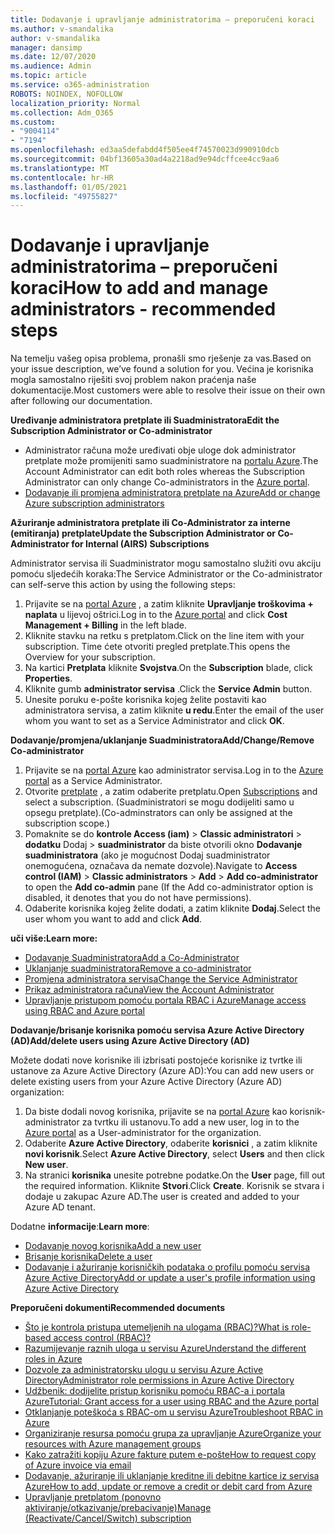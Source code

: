 ```yaml
---
title: Dodavanje i upravljanje administratorima – preporučeni koraci
ms.author: v-smandalika
author: v-smandalika
manager: dansimp
ms.date: 12/07/2020
ms.audience: Admin
ms.topic: article
ms.service: o365-administration
ROBOTS: NOINDEX, NOFOLLOW
localization_priority: Normal
ms.collection: Adm_O365
ms.custom:
- "9004114"
- "7194"
ms.openlocfilehash: ed3aa5defabdd4f505ee4f74570023d990910dcb
ms.sourcegitcommit: 04bf13605a30ad4a2218ad9e94dcffcee4cc9aa6
ms.translationtype: MT
ms.contentlocale: hr-HR
ms.lasthandoff: 01/05/2021
ms.locfileid: "49755827"
---
```

# <a name="how-to-add-and-manage-administrators---recommended-steps"></a><span data-ttu-id="5297a-102">Dodavanje i upravljanje administratorima – preporučeni koraci</span><span class="sxs-lookup"><span data-stu-id="5297a-102">How to add and manage administrators - recommended steps</span></span>

<span data-ttu-id="5297a-103">Na temelju vašeg opisa problema, pronašli smo rješenje za vas.</span><span class="sxs-lookup"><span data-stu-id="5297a-103">Based on your issue description, we’ve found a solution for you.</span></span> <span data-ttu-id="5297a-104">Većina je korisnika mogla samostalno riješiti svoj problem nakon praćenja naše dokumentacije.</span><span class="sxs-lookup"><span data-stu-id="5297a-104">Most customers were able to resolve their issue on their own after following our documentation.</span></span>

<span data-ttu-id="5297a-105">**Uređivanje administratora pretplate ili Suadministratora**</span><span class="sxs-lookup"><span data-stu-id="5297a-105">**Edit the Subscription Administrator or Co-administrator**</span></span>

- <span data-ttu-id="5297a-106">Administrator računa može uređivati obje uloge dok administrator pretplate može promijeniti samo suadministratore na [portalu Azure](https://ms.portal.azure.com/#home).</span><span class="sxs-lookup"><span data-stu-id="5297a-106">The Account Administrator can edit both roles whereas the Subscription Administrator can only change Co-administrators in the [Azure portal](https://ms.portal.azure.com/#home).</span></span>
- [<span data-ttu-id="5297a-107">Dodavanje ili promjena administratora pretplate na Azure</span><span class="sxs-lookup"><span data-stu-id="5297a-107">Add or change Azure subscription administrators</span></span>](https://docs.microsoft.com/azure/cost-management-billing/manage/add-change-subscription-administrator)

<span data-ttu-id="5297a-108">**Ažuriranje administratora pretplate ili Co-Administrator za interne (emitiranja) pretplate**</span><span class="sxs-lookup"><span data-stu-id="5297a-108">**Update the Subscription Administrator or Co-Administrator for Internal (AIRS) Subscriptions**</span></span>

<span data-ttu-id="5297a-109">Administrator servisa ili Suadministrator mogu samostalno služiti ovu akciju pomoću sljedećih koraka:</span><span class="sxs-lookup"><span data-stu-id="5297a-109">The Service Administrator or the Co-administrator can self-serve this action by using the following steps:</span></span>

1. <span data-ttu-id="5297a-110">Prijavite se na [portal Azure](https://ms.portal.azure.com/#home) , a zatim kliknite **Upravljanje troškovima + naplata** u lijevoj oštrici.</span><span class="sxs-lookup"><span data-stu-id="5297a-110">Log in to the [Azure portal](https://ms.portal.azure.com/#home) and click **Cost Management + Billing** in the left blade.</span></span>
2. <span data-ttu-id="5297a-111">Kliknite stavku na retku s pretplatom.</span><span class="sxs-lookup"><span data-stu-id="5297a-111">Click on the line item with your subscription.</span></span> <span data-ttu-id="5297a-112">Time ćete otvoriti pregled pretplate.</span><span class="sxs-lookup"><span data-stu-id="5297a-112">This opens the Overview for your subscription.</span></span>
3. <span data-ttu-id="5297a-113">Na kartici **Pretplata** kliknite **Svojstva**.</span><span class="sxs-lookup"><span data-stu-id="5297a-113">On the **Subscription** blade, click **Properties**.</span></span> 
4. <span data-ttu-id="5297a-114">Kliknite gumb **administrator servisa** .</span><span class="sxs-lookup"><span data-stu-id="5297a-114">Click the **Service Admin** button.</span></span>
5. <span data-ttu-id="5297a-115">Unesite poruku e-pošte korisnika kojeg želite postaviti kao administratora servisa, a zatim kliknite **u redu**.</span><span class="sxs-lookup"><span data-stu-id="5297a-115">Enter the email of the user whom you want to set as a Service Administrator and click **OK**.</span></span>

<span data-ttu-id="5297a-116">**Dodavanje/promjena/uklanjanje Suadministratora**</span><span class="sxs-lookup"><span data-stu-id="5297a-116">**Add/Change/Remove Co-administrator**</span></span>

1. <span data-ttu-id="5297a-117">Prijavite se na [portal Azure](https://ms.portal.azure.com/#home) kao administrator servisa.</span><span class="sxs-lookup"><span data-stu-id="5297a-117">Log in to the [Azure portal](https://ms.portal.azure.com/#home) as a Service Administrator.</span></span>
2. <span data-ttu-id="5297a-118">Otvorite [pretplate](https://ms.portal.azure.com/#blade/Microsoft_Azure_Billing/SubscriptionsBlade) , a zatim odaberite pretplatu.</span><span class="sxs-lookup"><span data-stu-id="5297a-118">Open [Subscriptions](https://ms.portal.azure.com/#blade/Microsoft_Azure_Billing/SubscriptionsBlade) and select a subscription.</span></span> <span data-ttu-id="5297a-119">(Suadministratori se mogu dodijeliti samo u opsegu pretplate).</span><span class="sxs-lookup"><span data-stu-id="5297a-119">(Co-adminstrators can only be assigned at the subscription scope.)</span></span>
3. <span data-ttu-id="5297a-120">Pomaknite se do **kontrole Access (iam)**  >  **Classic administratori**  >  **dodatku** Dodaj  >  **suadministrator** da biste otvorili okno **Dodavanje suadministratora** (ako je mogućnost Dodaj suadministrator onemogućena, označava da nemate dozvole).</span><span class="sxs-lookup"><span data-stu-id="5297a-120">Navigate to **Access control (IAM)** > **Classic administrators** > **Add** > **Add co-administrator** to open the **Add co-admin** pane (If the Add co-administrator option is disabled, it denotes that you do not have permissions).</span></span>
4. <span data-ttu-id="5297a-121">Odaberite korisnika kojeg želite dodati, a zatim kliknite **Dodaj**.</span><span class="sxs-lookup"><span data-stu-id="5297a-121">Select the user whom you want to add and click **Add**.</span></span>

<span data-ttu-id="5297a-122">**uči više:**</span><span class="sxs-lookup"><span data-stu-id="5297a-122">**Learn more:**</span></span>
- [<span data-ttu-id="5297a-123">Dodavanje Suadministratora</span><span class="sxs-lookup"><span data-stu-id="5297a-123">Add a Co-Administrator</span></span>](https://docs.microsoft.com/azure/role-based-access-control/classic-administrators)
- [<span data-ttu-id="5297a-124">Uklanjanje suadministratora</span><span class="sxs-lookup"><span data-stu-id="5297a-124">Remove a co-administrator</span></span>](https://docs.microsoft.com/azure/role-based-access-control/classic-administrators)
- [<span data-ttu-id="5297a-125">Promjena administratora servisa</span><span class="sxs-lookup"><span data-stu-id="5297a-125">Change the Service Administrator</span></span>](https://docs.microsoft.com/azure/role-based-access-control/classic-administrators)
- [<span data-ttu-id="5297a-126">Prikaz administratora računa</span><span class="sxs-lookup"><span data-stu-id="5297a-126">View the Account Administrator</span></span>](https://docs.microsoft.com/azure/role-based-access-control/classic-administrators)
- [<span data-ttu-id="5297a-127">Upravljanje pristupom pomoću portala RBAC i Azure</span><span class="sxs-lookup"><span data-stu-id="5297a-127">Manage access using RBAC and Azure portal</span></span>](https://docs.microsoft.com/azure/role-based-access-control/role-assignments-portal)

<span data-ttu-id="5297a-128">**Dodavanje/brisanje korisnika pomoću servisa Azure Active Directory (AD)**</span><span class="sxs-lookup"><span data-stu-id="5297a-128">**Add/delete users using Azure Active Directory (AD)**</span></span>

<span data-ttu-id="5297a-129">Možete dodati nove korisnike ili izbrisati postojeće korisnike iz tvrtke ili ustanove za Azure Active Directory (Azure AD):</span><span class="sxs-lookup"><span data-stu-id="5297a-129">You can add new users or delete existing users from your Azure Active Directory (Azure AD) organization:</span></span>

1. <span data-ttu-id="5297a-130">Da biste dodali novog korisnika, prijavite se na [portal Azure](https://ms.portal.azure.com/#home) kao korisnik-administrator za tvrtku ili ustanovu.</span><span class="sxs-lookup"><span data-stu-id="5297a-130">To add a new user, log in to the [Azure portal](https://ms.portal.azure.com/#home) as a User-administrator for the organization.</span></span>
2. <span data-ttu-id="5297a-131">Odaberite **Azure Active Directory**, odaberite **korisnici** , a zatim kliknite **novi korisnik**.</span><span class="sxs-lookup"><span data-stu-id="5297a-131">Select **Azure Active Directory**, select **Users** and then click **New user**.</span></span>
3. <span data-ttu-id="5297a-132">Na stranici **korisnika** unesite potrebne podatke.</span><span class="sxs-lookup"><span data-stu-id="5297a-132">On the **User** page, fill out the required information.</span></span> <span data-ttu-id="5297a-133">Kliknite **Stvori**.</span><span class="sxs-lookup"><span data-stu-id="5297a-133">Click **Create**.</span></span> <span data-ttu-id="5297a-134">Korisnik se stvara i dodaje u zakupac Azure AD.</span><span class="sxs-lookup"><span data-stu-id="5297a-134">The user is created and added to your Azure AD tenant.</span></span>

<span data-ttu-id="5297a-135">Dodatne **informacije**:</span><span class="sxs-lookup"><span data-stu-id="5297a-135">**Learn more**:</span></span>

- [<span data-ttu-id="5297a-136">Dodavanje novog korisnika</span><span class="sxs-lookup"><span data-stu-id="5297a-136">Add a new user</span></span>](https://docs.microsoft.com/azure/active-directory/fundamentals/add-users-azure-active-directory)
- [<span data-ttu-id="5297a-137">Brisanje korisnika</span><span class="sxs-lookup"><span data-stu-id="5297a-137">Delete a user</span></span>](https://docs.microsoft.com/azure/active-directory/fundamentals/add-users-azure-active-directory)
- [<span data-ttu-id="5297a-138">Dodavanje i ažuriranje korisničkih podataka o profilu pomoću servisa Azure Active Directory</span><span class="sxs-lookup"><span data-stu-id="5297a-138">Add or update a user's profile information using Azure Active Directory</span></span>](https://docs.microsoft.com/azure/active-directory/fundamentals/active-directory-users-profile-azure-portal)

<span data-ttu-id="5297a-139">**Preporučeni dokumenti**</span><span class="sxs-lookup"><span data-stu-id="5297a-139">**Recommended documents**</span></span>

- [<span data-ttu-id="5297a-140">Što je kontrola pristupa utemeljenih na ulogama (RBAC)?</span><span class="sxs-lookup"><span data-stu-id="5297a-140">What is role-based access control (RBAC)?</span></span>](https://docs.microsoft.com/azure/role-based-access-control/overview)
- [<span data-ttu-id="5297a-141">Razumijevanje raznih uloga u servisu Azure</span><span class="sxs-lookup"><span data-stu-id="5297a-141">Understand the different roles in Azure</span></span>](https://docs.microsoft.com/azure/role-based-access-control/rbac-and-directory-admin-roles)
- [<span data-ttu-id="5297a-142">Dozvole za administratorsku ulogu u servisu Azure Active Directory</span><span class="sxs-lookup"><span data-stu-id="5297a-142">Administrator role permissions in Azure Active Directory</span></span>](https://docs.microsoft.com/azure/active-directory/roles/permissions-reference)
- [<span data-ttu-id="5297a-143">Udžbenik: dodijelite pristup korisniku pomoću RBAC-a i portala Azure</span><span class="sxs-lookup"><span data-stu-id="5297a-143">Tutorial: Grant access for a user using RBAC and the Azure portal</span></span>](https://docs.microsoft.com/azure/role-based-access-control/quickstart-assign-role-user-portal)
- [<span data-ttu-id="5297a-144">Otklanjanje poteškoća s RBAC-om u servisu Azure</span><span class="sxs-lookup"><span data-stu-id="5297a-144">Troubleshoot RBAC in Azure</span></span>](https://docs.microsoft.com/azure/role-based-access-control/troubleshooting)
- [<span data-ttu-id="5297a-145">Organiziranje resursa pomoću grupa za upravljanje Azure</span><span class="sxs-lookup"><span data-stu-id="5297a-145">Organize your resources with Azure management groups</span></span>](https://docs.microsoft.com/azure/governance/management-groups/overview)
- [<span data-ttu-id="5297a-146">Kako zatražiti kopiju Azure fakture putem e-pošte</span><span class="sxs-lookup"><span data-stu-id="5297a-146">How to request copy of Azure invoice via email</span></span>](https://azure.microsoft.com/en-us/blog/azure-email-invoices/)
- [<span data-ttu-id="5297a-147">Dodavanje, ažuriranje ili uklanjanje kreditne ili debitne kartice iz servisa Azure</span><span class="sxs-lookup"><span data-stu-id="5297a-147">How to add, update or remove a credit or debit card from Azure</span></span>](https://docs.microsoft.com/azure/cost-management-billing/manage/change-credit-card)
- [<span data-ttu-id="5297a-148">Upravljanje pretplatom (ponovno aktiviranje/otkazivanje/prebacivanje)</span><span class="sxs-lookup"><span data-stu-id="5297a-148">Manage (Reactivate/Cancel/Switch) subscription</span></span>](https://docs.microsoft.com/azure/cost-management-billing/manage/subscription-disabled)



